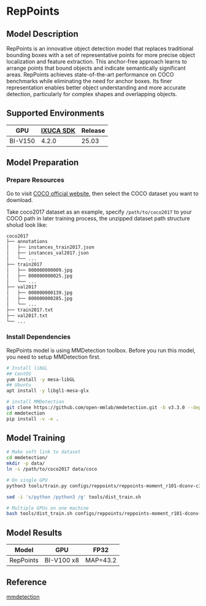 # RepPoints

## Model Description

RepPoints is an innovative object detection model that replaces traditional bounding boxes with a set of representative
points for more precise object localization and feature extraction. This anchor-free approach learns to arrange points
that bound objects and indicate semantically significant areas. RepPoints achieves state-of-the-art performance on COCO
benchmarks while eliminating the need for anchor boxes. Its finer representation enables better object understanding and
more accurate detection, particularly for complex shapes and overlapping objects.

## Supported Environments

| GPU    | [IXUCA SDK](https://gitee.com/deep-spark/deepspark#%E5%A4%A9%E6%95%B0%E6%99%BA%E7%AE%97%E8%BD%AF%E4%BB%B6%E6%A0%88-ixuca) | Release |
|--------|-----------|---------|
| BI-V150 | 4.2.0     |  25.03  |

## Model Preparation

### Prepare Resources

Go to visit [COCO official website](https://cocodataset.org/#download), then select the COCO dataset you want to
download.

Take coco2017 dataset as an example, specify `/path/to/coco2017` to your COCO path in later training process, the
unzipped dataset path structure sholud look like:

```bash
coco2017
├── annotations
│   ├── instances_train2017.json
│   ├── instances_val2017.json
│   └── ...
├── train2017
│   ├── 000000000009.jpg
│   ├── 000000000025.jpg
│   └── ...
├── val2017
│   ├── 000000000139.jpg
│   ├── 000000000285.jpg
│   └── ...
├── train2017.txt
├── val2017.txt
└── ...
```

### Install Dependencies

RepPoints model is using MMDetection toolbox. Before you run this model, you need to setup MMDetection first.

```bash
# Install libGL
## CentOS
yum install -y mesa-libGL
## Ubuntu
apt install -y libgl1-mesa-glx

# install MMDetection
git clone https://github.com/open-mmlab/mmdetection.git -b v3.3.0 --depth=1
cd mmdetection
pip install -v -e .
```

## Model Training

```bash
# Make soft link to dataset
cd mmdetection/
mkdir -p data/
ln -s /path/to/coco2017 data/coco

# On single GPU
python3 tools/train.py configs/reppoints/reppoints-moment_r101-dconv-c3-c5_fpn-gn_head-gn_2x_coco.py

sed -i 's/python /python3 /g' tools/dist_train.sh

# Multiple GPUs on one machine
bash tools/dist_train.sh configs/reppoints/reppoints-moment_r101-dconv-c3-c5_fpn-gn_head-gn_2x_coco.py 8
```

## Model Results

| Model     | GPU        | FP32     |
|-----------|------------|----------|
| RepPoints | BI-V100 x8 | MAP=43.2 |

## Reference
[mmdetection](https://github.com/open-mmlab/mmdetection)
